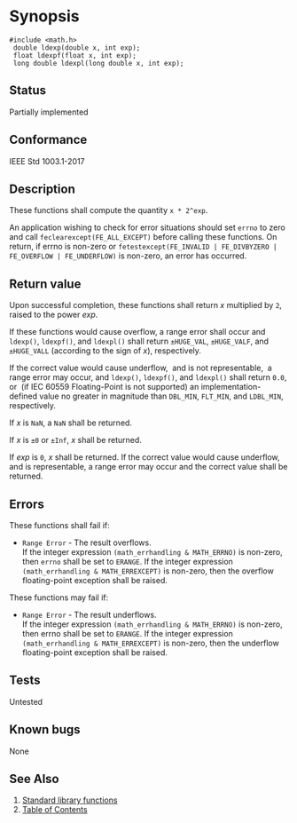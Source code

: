 # Synopsis 
`#include <math.h>`</br>
` double ldexp(double x, int exp);`</br>
` float ldexpf(float x, int exp);`</br>
` long double ldexpl(long double x, int exp);`</br>

## Status
Partially implemented
## Conformance
IEEE Std 1003.1-2017
## Description


 
These functions shall compute the quantity `x * 2^exp`.

An application wishing to check for error situations should set `errno` to zero and call
`feclearexcept(FE_ALL_EXCEPT)` before calling these functions. On return, if errno is non-zero or
`fetestexcept(FE_INVALID | FE_DIVBYZERO | FE_OVERFLOW | FE_UNDERFLOW)` is non-zero, an error has occurred.


## Return value


Upon successful completion, these functions shall return _x_ multiplied by `2`, raised to the power _exp_.

If these functions would cause overflow, a range error shall occur and `ldexp()`, `ldexpf()`, and `ldexpl()`
shall return `±HUGE_VAL`, `±HUGE_VALF`, and `±HUGE_VALL` (according to the sign of _x_), respectively.

If the correct value would cause underflow,    and is not representable,   a range error may occur, and `ldexp()`, `ldexpf()`, and `ldexpl()` shall return
`0.0`, or   (if IEC 60559 Floating-Point is not supported)
an implementation-defined value no greater in magnitude than `DBL_MIN`, `FLT_MIN`, and `LDBL_MIN`, respectively.

If _x_ is `NaN`, a `NaN` shall be returned.

If _x_ is `±0` or `±Inf`, _x_ shall be returned.

If _exp_ is `0`, _x_ shall be returned. 
If the correct value would cause underflow, and is representable, a range error may occur and the correct value shall be returned.



## Errors


These functions shall fail if:

 * `Range Error` - The result overflows.</br> 
If the integer expression `(math_errhandling & MATH_ERRNO)` is non-zero, then `errno` shall be set to `ERANGE`. If
the integer expression `(math_errhandling & MATH_ERREXCEPT)` is non-zero, then the overflow floating-point exception shall
be raised.


These functions may fail if:

 * `Range Error` - The result underflows.</br>
If the integer expression `(math_errhandling & MATH_ERRNO)` is non-zero, then errno shall be set to `ERANGE`. If
the integer expression `(math_errhandling & MATH_ERREXCEPT)` is non-zero, then the underflow floating-point exception
shall be raised.


## Tests

Untested

## Known bugs

None

## See Also 
1. [Standard library functions](../README.md)
2. [Table of Contents](../../../README.md)
